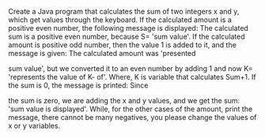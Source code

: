 Create a Java program that calculates the sum of two integers x and y, which
get values through the keyboard. If the calculated amount is a positive even number, the following message is displayed:
The calculated sum is a positive even number, because S= 'sum value'. If the calculated amount is
positive odd number, then the value 1 is added to it, and the message is given: The calculated amount was 'presented

sum value', but we converted it to an even number by adding 1 and now K= 'represents the value of K-
of'. Where, K is variable that calculates Sum+1. If the sum is 0, the message is printed: Since

the sum is zero, we are adding the x and y values, and we get the sum: 'sum value is displayed'.
While, for the other cases of the amount, print the message, there cannot be many negatives, you
please change the values of x or y variables.
